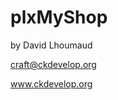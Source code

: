 plxMyShop
==================================
by David Lhoumaud

craft@ckdevelop.org

www.ckdevelop.org

